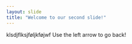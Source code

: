```yaml
---
layout: slide
title: "Welcome to our second slide!"
---
```

klsdjflksjføljkføjwf
Use the left arrow to go back!
